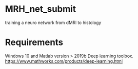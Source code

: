 # MRH_net_submit
training a neuro network from dMRI to histology
# Requirements
Windows 10 and Matlab version > 2019b 
Deep learning toolbox.
https://www.mathworks.com/products/deep-learning.html
